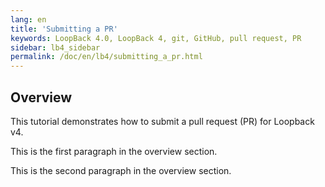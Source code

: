 ```yaml
---
lang: en
title: 'Submitting a PR'
keywords: LoopBack 4.0, LoopBack 4, git, GitHub, pull request, PR
sidebar: lb4_sidebar
permalink: /doc/en/lb4/submitting_a_pr.html
---
```


## Overview

This tutorial demonstrates how to submit a pull request (PR) for Loopback v4.


This is the first paragraph in the overview section.

This is the second paragraph in the overview section.

